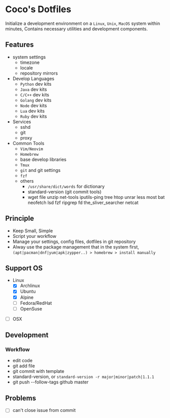 Coco's Dotfiles
===

Initialize a development environment on a `Linux`, `Unix`, `MacOS` system within minutes,
Contains necessary utilities and development components.

## Features

* system settings
	- timezone
    - locale
	- repository mirrors
* Develop Languages
	- `Python` dev kits
	- `Java` dev kits
	- `C/C++` dev kits
	- `Golang` dev kits
	- `Node` dev kits
	- `Lua` dev kits
    - `Ruby` dev kits
* Services
    - sshd
    - git
    - proxy
* Common Tools
	- `Vim/Neovim`
	- `Homebrew`
	- base develop libraries
	- `Tmux`
	- `git` and git settings
	- `fzf`
	- others
		+ `/usr/share/dict/words` for dictionary
		+ standard-version (git commit tools)
		+ wget file unzip net-tools iputils-ping tree htop unrar less most
          bat neofetch lsd fzf ripgrep fd the_sliver_searcher netcat


## Principle

* Keep Small, Simple
* Script your workflow
* Manage your settings, config files, dotfiles in git repository
* Alway use the package management that in the system first, `(apt|pacman|dnf|yum|apk|zypper..) > homebrew > install manually`

## Support OS

* Linux
    - [x] Archlinux
    - [x] Ubuntu
    - [x] Alpine
    - [ ] Fedora/RedHat
    - [ ] OpenSuse
* [ ] OSX


## Development

### Workflow

* edit code
* git add file
* git commit with template
* standard-version, or `standard-version -r major|minor|patch|1.1.1`
* git push --follow-tags github master

## Problems

* [ ] can't close issue from commit
